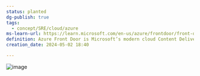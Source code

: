 ```yaml
---
status: planted
dg-publish: true
tags:
  - concept/SRE/cloud/azure
ms-learn-url: https://learn.microsoft.com/en-us/azure/frontdoor/front-door-overview
definition: Azure Front Door is Microsoft’s modern cloud Content Delivery Network (CDN) that provides fast, reliable, and secure access between your users and your applications’ static and dynamic web content across the globe.
creation_date: 2024-05-02 18:40

---
```

![image](https://filedn.eu/lLCDT28fW4ahdtipln72iIF/public-vault-media/images/front-door-overview.png)